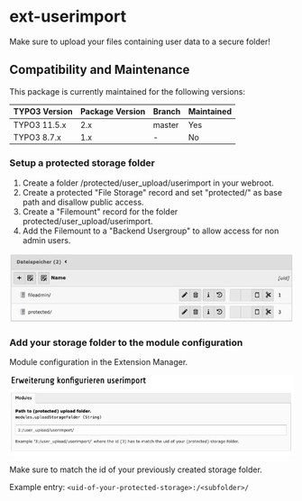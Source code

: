 # ext-userimport

Make sure to upload your files containing user data to a secure folder!

## Compatibility and Maintenance

This package is currently maintained for the following versions:

| TYPO3 Version         | Package Version | Branch  | Maintained    |
|-----------------------|-----------------|---------|---------------|
| TYPO3 11.5.x          | 2.x             | master  | Yes           |
| TYPO3 8.7.x           | 1.x             | -       | No            |

### Setup a protected storage folder

1. Create a folder /protected/user_upload/userimport in your webroot.
2. Create a protected "File Storage" record and set "protected/" as base path and disallow public access.
3. Create a "Filemount" record for the folder protected/user_upload/userimport.
4. Add the Filemount to a "Backend Usergroup" to allow access for non admin users.

![File storage record](filestorages.png)

### Add your storage folder to the module configuration

Module configuration in the Extension Manager.

![Modul configuration](modulesettings.png)

Make sure to match the id of your previously created storage folder.

Example entry: `<uid-of-your-protected-storage>:/<subfolder>/`
